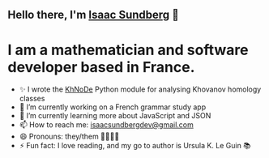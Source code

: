 ## Hello there, I'm [Isaac Sundberg](https://imsundberg.github.io/) 👋

# I am a mathematician and software developer based in France. 

- ✨ I wrote the [KhNoDe](https://imsundberg.github.io/KhNoDe/) Python module for analysing Khovanov homology classes
- 🔭 I’m currently working on a French grammar study app
- 🌱 I’m currently learning more about JavaScript and JSON
- 📫 How to reach me: isaacsundbergdev@gmail.com
- 😄 Pronouns: they/them 🏳️‍🌈🏳️‍⚧️
- ⚡ Fun fact: I love reading, and my go to author is Ursula K. Le Guin 📚

<!--
**imsundberg/imsundberg** is a ✨ _special_ ✨ repository because its `README.md` (this file) appears on your GitHub profile.

Here are some ideas to get you started:

- 🔭 I’m currently working on ...
- 🌱 I’m currently learning ...
- 👯 I’m looking to collaborate on ...
- 🤔 I’m looking for help with ...
- 💬 Ask me about ...
- 📫 How to reach me: ...
- 😄 Pronouns: ...
- ⚡ Fun fact: ...
-->
